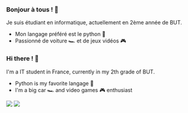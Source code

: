 ### Bonjour à tous ! 👋
Je suis étudiant en informatique, actuellement en 2ème année de BUT.
- Mon langage préféré est le python 🐍
- Passionné de voiture 🏎️ et de jeux vidéos 🎮


### Hi there ! 👋
I'm a IT student in France, currently in my 2th grade of BUT.
- Python is my favorite langage 🐍
- I'm a big car 🏎️ and video games 🎮 enthusiast 

![](http://github-profile-summary-cards.vercel.app/api/cards/repos-per-language?username=SimonErre&theme=discord_old_blurple) ![](http://github-profile-summary-cards.vercel.app/api/cards/stats?username=SimonErre&theme=discord_old_blurple)
<!--
**SimonErre/SimonErre** is a ✨ _special_ ✨ repository because its `README.md` (this file) appears on your GitHub profile.

Here are some ideas to get you started:

- 🔭 I’m currently working on ...
- 🌱 I’m currently learning ...
- 👯 I’m looking to collaborate on ...
- 🤔 I’m looking for help with ...
- 💬 Ask me about ...
- 📫 How to reach me: ...
- 😄 Pronouns: ...
- ⚡ Fun fact: ...
-->

